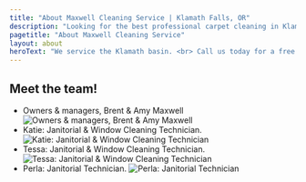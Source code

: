 ```yaml
---
title: "About Maxwell Cleaning Service | Klamath Falls, OR"
description: "Looking for the best professional carpet cleaning in Klamath falls, OR? Give us a call today for a free quote."
pagetitle: "About Maxwell Cleaning Service"
layout: about
heroText: "We service the Klamath basin. <br> Call us today for a free quote!"
---
```


## Meet the team!

- Owners & managers, Brent & Amy Maxwell 
	![Owners & managers, Brent & Amy Maxwell](/img/brent_amy.jpg)
- Katie: Janitorial & Window Cleaning Technician. 
	![Katie: Janitorial & Window Cleaning Technician](/img/katie.jpg)
- Tessa: Janitorial & Window Cleaning Technician. 
	![Tessa: Janitorial & Window Cleaning Technician](/img/tessa.jpg)
- Perla: Janitorial Technician. 
	![Perla: Janitorial Technician](/img/perla.jpg)